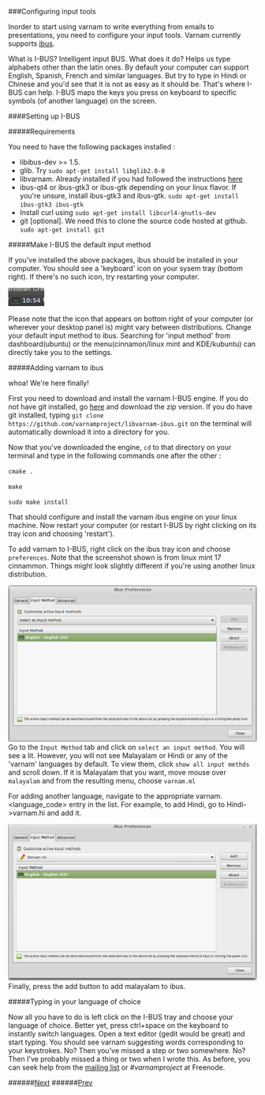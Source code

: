 ###Configuring input tools

Inorder to start using varnam to write everything from emails to presentations, you need to configure your input tools. Varnam currently supports [ibus](http://en.wikipedia.org/wiki/Intelligent_Input_Bus).

What is I-BUS? Intelligent input BUS.
What does it do? Helps us type alphabets other than the latin ones. By default your computer can support English, Spanish, French and similar languages. But try to type in Hindi or Chinese and you'd see that it is not as easy as it should be. That's where I-BUS can help. I-BUS maps the keys you press on keyboard to specific symbols (of another language) on the screen.

####Setting up I-BUS

#####Requirements

You need to have the following packages installed :

+ libibus-dev >= 1.5.
+ glib. Try `sudo apt-get install libglib2.0-0`
+ libvarnam. Already installed if you had followed the instructions [here](guide_getting_started.md)
+ ibus-qt4 or ibus-gtk3 or ibus-gtk depending on your linux flavor. If you're unsure, install ibus-gtk3 and ibus-gtk. `sudo apt-get install ibus-gtk3 ibus-gtk` 
+ Install curl using `sudo apt-get install libcurl4-gnutls-dev`
+ git [optional]. We need this to clone the source code hosted at github. `sudo apt-get install git`

#####Make I-BUS the default input method

If you've installed the above packages, ibus should be installed in your computer. You should see a 'keyboard' icon on your sysem tray (bottom right). If there's no such icon, try restarting your computer.

![ibus system tray](screenshots/ibus_tray.png)

Please note that the icon that appears on bottom right of your computer (or wherever your desktop panel is) might vary between distributions. Change your default input method to ibus. Searching for 'input method' from dashboard(ubuntu) or the menu(cinnamon/linux mint and KDE/kubuntu) can directly take you to the settings.

#####Adding varnam to ibus

whoa! We're here finally!

First you need to download and install the varnam I-BUS engine. If you do not have git installed, go [here](https://github.com/varnamproject/libvarnam-ibus) and download the zip version.
If you do have git installed, typing `git clone https://github.com/varnamproject/libvarnam-ibus.git`  on the terminal will automatically download it into a directory for you.

Now that you've downloaded the engine, `cd` to that directory on your terminal and type in the following commands one after the other :

`cmake .`

`make`

`sudo make install`

That should configure and install the varnam ibus engine on your linux machine. Now restart your computer (or restart I-BUS by right clicking on its tray icon and choosing 'restart').

To add varnam to I-BUS, right click on the ibus tray icon and choose `preferences`. Note that the screenshot shown is from linux mint 17 cinnammon. Things might look slightly different if you're using another linux distribution.

![preferences](screenshots/ibus_preferences.png)
Go to the `Input Method` tab and click on `select an input method`. You will see a lit. However, you will not see Malayalam or Hindi or any of the 'varnam' languages by default. To view them, click `show all input methds` and scroll down. If it is Malayalam that you want, move mouse over `malayalam` and from the resulting menu, choose `varnam.ml`

For adding another language, navigate to the appropriate varnam.<language_code> entry in the list. For example, to add Hindi, go to Hindi->varnam.hi and add it.

![final](screenshots/ibus_final.png)
Finally, press the add button to add malayalam to ibus.

#####Typing in your language of choice

Now all you have to do is left click on the I-BUS tray and choose your language of choice. Better yet, press ctrl+space on the keyboard to instantly switch languages. Open a text editor (gedit would be great) and start typing. You should see varnam suggesting words corresponding to your keystrokes. No? Then you've missed a step or two somewhere. No? Then I've probably missed a thing or two when I wrote this. As before, you can seek help from the [mailing list](https://lists.nongnu.org/mailman/listinfo/varnamproject-discuss) or _#varnamproject_ at Freenode.

######[Next](guide_word_corpus.md)
######[Prev](guide_getting_started.md)


